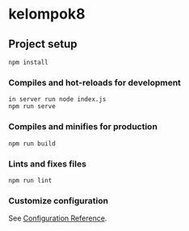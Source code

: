 # kelompok8

## Project setup
```
npm install
```

### Compiles and hot-reloads for development
```
in server run node index.js
npm run serve
```

### Compiles and minifies for production
```
npm run build
```

### Lints and fixes files
```
npm run lint
```

### Customize configuration
See [Configuration Reference](https://cli.vuejs.org/config/).
